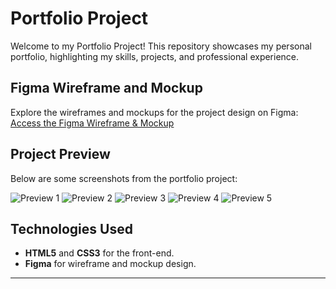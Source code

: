 # Portfolio Project

Welcome to my Portfolio Project! This repository showcases my personal portfolio, highlighting my skills, projects, and professional experience.


## Figma Wireframe and Mockup
Explore the wireframes and mockups for the project design on Figma:
[Access the Figma Wireframe & Mockup](https://www.figma.com/design/0Vte1WD6VevE7GiRNKWbHO/Portfolio?m=auto&t=XQOvA1jo5vaK7hSK-1)

## Project Preview
Below are some screenshots from the portfolio project:

![Preview 1](https://drive.google.com/uc?export=view&id=1bYhhEnVr3oeIVqjZT8u1ycZAkpCO8L91)
![Preview 2](https://drive.google.com/uc?export=view&id=1B3DW5daddmnBt5yGAtAKTJioi64W4oyB)
![Preview 3](https://drive.google.com/uc?export=view&id=1Clb59b0GdOlOvQSQR0isLwr9DqDE8Jva)
![Preview 4](https://drive.google.com/uc?export=view&id=1cHNoMvP8xL4drHAFxbPoqMT9DofIx9PD)
![Preview 5](https://drive.google.com/uc?export=view&id=1qpOCK-telsH2c9ZNaCjW-I-mPyS2V28Z)

## Technologies Used
- **HTML5** and **CSS3** for the front-end.
- **Figma** for wireframe and mockup design.

---
